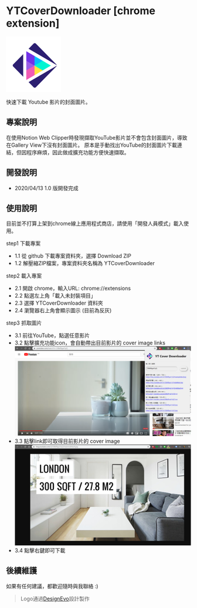 ﻿# YTCoverDownloader [chrome extension]
![logo](/logo.png)

快速下載 Youtube 影片的封面圖片。

## 專案說明
在使用Notion Web Clipper時發現擷取YouTube影片並不會包含封面圖片，導致在Gallery View下沒有封面圖片。
原本是手動找出YouTube的封面圖片下載連結，但因程序麻煩，因此做成擴充功能方便快速擷取。

## 開發說明
- 2020/04/13 1.0 版開發完成

## 使用說明
目前並不打算上架到chrome線上應用程式商店，請使用「開發人員模式」載入使用。

step1 下載專案
- 1.1 從 github 下載專案資料夾，選擇 Download ZIP
- 1.2 解壓縮ZIP檔案，專案資料夾名稱為 YTCoverDownloader

step2 載入專案
- 2.1 開啟 chrome，輸入URL: chrome://extensions
- 2.2 點選左上角「載入未封裝項目」
- 2.3 選擇 YTCoverDownloader 資料夾
- 2.4 瀏覽器右上角會顯示圖示 (目前為反灰)

step3 抓取圖片
- 3.1 前往YouTube，點選任意影片
- 3.2 點擊擴充功能icon，會自動帶出目前影片的 cover image links
![click icon](/images/readme1.png)
- 3.3 點擊link即可取得目前影片的 cover image
![show cover image](/images/readme2.png)
- 3.4 點擊右鍵即可下載

## 後續維護
如果有任何建議，都歡迎隨時與我聯絡 :)



>Logo通過[DesignEvo](https://www.designevo.com/tw/logo-maker/)設計製作
